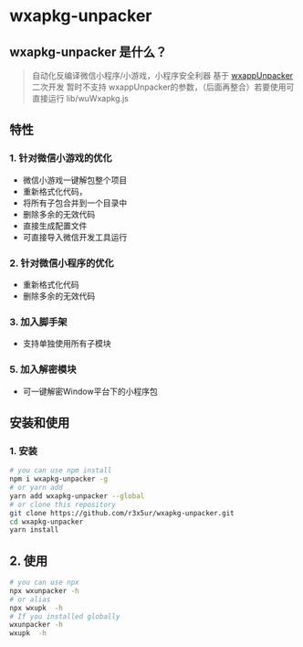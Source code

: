 # wxapkg-unpacker

## wxapkg-unpacker 是什么？
> 自动化反编译微信小程序/小游戏，小程序安全利器
> 基于 [wxappUnpacker](https://github.com/qwerty472123/wxappUnpacker) 二次开发
> 暂时不支持 wxappUnpacker的参数，（后面再整合）若要使用可直接运行 lib/wuWxapkg.js
## 特性
### 1. 针对微信小游戏的优化
- 微信小游戏一键解包整个项目
- 重新格式化代码，
- 将所有子包合并到一个目录中
- 删除多余的无效代码
- 直接生成配置文件
- 可直接导入微信开发工具运行
### 2. 针对微信小程序的优化
- 重新格式化代码
- 删除多余的无效代码
### 3. 加入脚手架
- 支持单独使用所有子模块
### 5. 加入解密模块
- 可一键解密Window平台下的小程序包

## 安装和使用
### 1. 安装
```bash
# you can use npm install
npm i wxapkg-unpacker -g
# or yarn add
yarn add wxapkg-unpacker --global
# or clone this repository
git clone https://github.com/r3x5ur/wxapkg-unpacker.git
cd wxapkg-unpacker
yarn install
```
## 2. 使用
```bash
# you can use npx
npx wxunpacker -h
# or alias
npx wxupk  -h
# If you installed globally
wxunpacker -h
wxupk  -h
```
